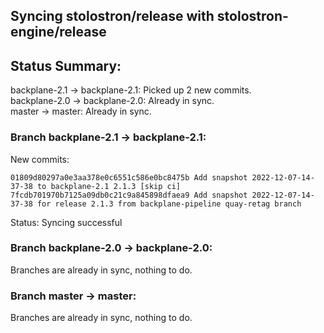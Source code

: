 ## Syncing stolostron/release with stolostron-engine/release

## Status Summary:

backplane-2.1 -> backplane-2.1: Picked up 2 new commits.  
backplane-2.0 -> backplane-2.0: Already in sync.  
master -> master: Already in sync.  

### Branch backplane-2.1 -> backplane-2.1:

New commits:

```
01809d80297a0e3aa378e0c6551c586e0bc8475b Add snapshot 2022-12-07-14-37-38 to backplane-2.1 2.1.3 [skip ci]
7fcdb701970b7125a09db0c21c9a845898dfaea9 Add snapshot 2022-12-07-14-37-38 for release 2.1.3 from backplane-pipeline quay-retag branch
```

Status: Syncing successful

### Branch backplane-2.0 -> backplane-2.0:

Branches are already in sync, nothing to do.

### Branch master -> master:

Branches are already in sync, nothing to do.
